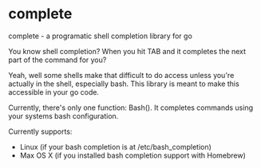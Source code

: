 complete
========

complete - a programatic shell completion library for go

You know shell completion? When you hit TAB and it completes the next part of the command for you?

Yeah, well some shells make that difficult to do access unless you're actually in the shell, especially bash. This library is meant to make this accessible in your go code.

Currently, there's only one function: Bash(). It completes commands using your systems bash configuration.

Currently supports:
* Linux (if your bash completion is at /etc/bash_completion)
* Max OS X (if you installed bash completion support with Homebrew)
